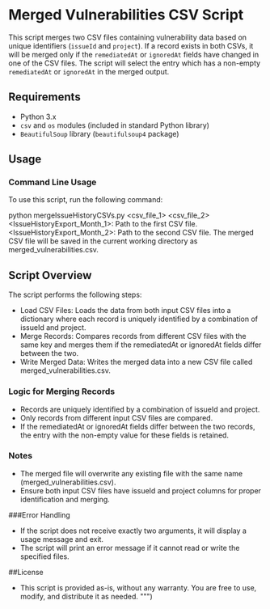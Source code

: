 # Merged Vulnerabilities CSV Script

This script merges two CSV files containing vulnerability data based on unique identifiers (`issueId` and `project`). If a record exists in both CSVs, it will be merged only if the `remediatedAt` or `ignoredAt` fields have changed in one of the CSV files. The script will select the entry which has a non-empty `remediatedAt` or `ignoredAt` in the merged output.

## Requirements

- Python 3.x
- `csv` and `os` modules (included in standard Python library)
- `BeautifulSoup` library (`beautifulsoup4` package)

## Usage

### Command Line Usage

To use this script, run the following command:

python mergeIssueHistoryCSVs.py <csv_file_1> <csv_file_2>
<IssueHistoryExport_Month_1>: Path to the first CSV file.
<IssueHistoryExport_Month_2>: Path to the second CSV file.
The merged CSV file will be saved in the current working directory as merged_vulnerabilities.csv.


## Script Overview
The script performs the following steps:

- Load CSV Files: Loads the data from both input CSV files into a dictionary where each record is uniquely identified by a combination of issueId and project.
- Merge Records: Compares records from different CSV files with the same key and merges them if the remediatedAt or ignoredAt fields differ between the two.
- Write Merged Data: Writes the merged data into a new CSV file called merged_vulnerabilities.csv.

### Logic for Merging Records
- Records are uniquely identified by a combination of issueId and project.
- Only records from different input CSV files are compared.
- If the remediatedAt or ignoredAt fields differ between the two records, the entry with the non-empty value for these fields is retained.

### Notes
- The merged file will overwrite any existing file with the same name (merged_vulnerabilities.csv).
- Ensure both input CSV files have issueId and project columns for proper identification and merging.

###Error Handling
- If the script does not receive exactly two arguments, it will display a usage message and exit.
- The script will print an error message if it cannot read or write the specified files.

##License
- This script is provided as-is, without any warranty. You are free to use, modify, and distribute it as needed. """)

